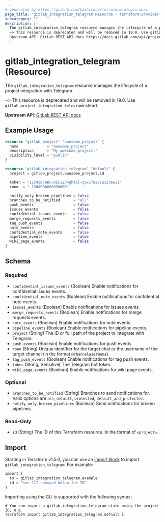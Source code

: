 ```yaml
---
# generated by https://github.com/hashicorp/terraform-plugin-docs
page_title: "gitlab_integration_telegram Resource - terraform-provider-gitlab"
subcategory: ""
description: |-
  The gitlab_integration_telegram resource manages the lifecycle of a project integration with Telegram.
  ~> This resource is deprecated and will be removed in 19.0. Use gitlab_project_integration_telegraminstead.
  Upstream API: GitLab REST API docs https://docs.gitlab.com/api/project_integrations/#telegram
---
```


# gitlab_integration_telegram (Resource)

The `gitlab_integration_telegram` resource manages the lifecycle of a project integration with Telegram.

~> This resource is deprecated and will be removed in 19.0. Use `gitlab_project_integration_telegram`instead.

**Upstream API**: [GitLab REST API docs](https://docs.gitlab.com/api/project_integrations/#telegram)

## Example Usage

```terraform
resource "gitlab_project" "awesome_project" {
  name             = "awesome_project"
  description      = "My awesome project."
  visibility_level = "public"
}

resource "gitlab_integration_telegram" "default" {
  project = gitlab_project.awesome_project.id

  token = "123456:ABC-DEF1234ghIkl-zyx57W2v1u123ew11"
  room  = "-1000000000000000"

  notify_only_broken_pipelines = false
  branches_to_be_notified      = "all"
  push_events                  = false
  issues_events                = false
  confidential_issues_events   = false
  merge_requests_events        = false
  tag_push_events              = false
  note_events                  = false
  confidential_note_events     = false
  pipeline_events              = false
  wiki_page_events             = false
}
```

<!-- schema generated by tfplugindocs -->
## Schema

### Required

- `confidential_issues_events` (Boolean) Enable notifications for confidential issues events.
- `confidential_note_events` (Boolean) Enable notifications for confidential note events.
- `issues_events` (Boolean) Enable notifications for issues events.
- `merge_requests_events` (Boolean) Enable notifications for merge requests events.
- `note_events` (Boolean) Enable notifications for note events.
- `pipeline_events` (Boolean) Enable notifications for pipeline events.
- `project` (String) The ID or full path of the project to integrate with Telegram.
- `push_events` (Boolean) Enable notifications for push events.
- `room` (String) Unique identifier for the target chat or the username of the target channel (in the format `@channelusername`)
- `tag_push_events` (Boolean) Enable notifications for tag push events.
- `token` (String, Sensitive) The Telegram bot token.
- `wiki_page_events` (Boolean) Enable notifications for wiki page events.

### Optional

- `branches_to_be_notified` (String) Branches to send notifications for. Valid options are `all`, `default`, `protected`, `default_and_protected`.
- `notify_only_broken_pipelines` (Boolean) Send notifications for broken pipelines.

### Read-Only

- `id` (String) The ID of this Terraform resource. In the format of `<project>`.

## Import

Starting in Terraform v1.5.0, you can use an [import block](https://developer.hashicorp.com/terraform/language/import) to import `gitlab_integration_telegram`. For example:

```terraform
import {
  to = gitlab_integration_telegram.example
  id = "see CLI command below for ID"
}
```

Importing using the CLI is supported with the following syntax:

```shell
# You can import a gitlab_integration_telegram state using the project ID, e.g.
terraform import gitlab_integration_telegram.default 1
```
